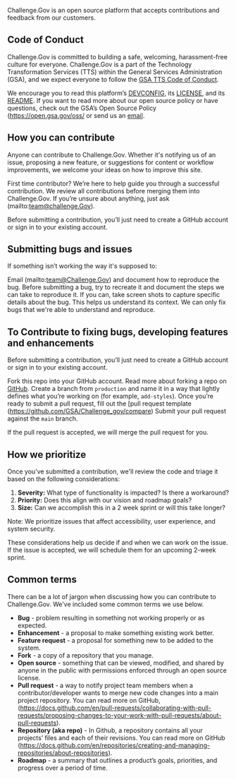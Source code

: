 Challenge.Gov is an open source platform that accepts contributions and feedback from our customers.   

## Code of Conduct

Challenge.Gov is committed to building a safe, welcoming, harassment-free culture for everyone. Challenge.Gov is a part of the Technology Transformation Services (TTS) within the General Services Administration (GSA), and we expect everyone to follow the [GSA TTS Code of Conduct](https://handbook.tts.gsa.gov/about-us/code-of-conduct/).

We encourage you to read this platform’s [DEVCONFIG](DEVCONFIG.md), its [LICENSE]( https://github.com/GSA/Challenge_gov/blob/main/LICENSE), and its [README](README.md). If you want to read more about our open source policy or have questions, check out the GSA’s Open Source Policy (https://open.gsa.gov/oss/ or send us an [email](mailto:team@challenge.gov).

## How you can contribute

Anyone can contribute to Challenge.Gov. Whether it's notifying us of an issue, proposing a new feature, or suggestions for content or workflow improvements, we welcome your ideas on how to improve this site.

First time contributor? We’re here to help guide you through a successful contribution. We review all contributions before merging them into Challenge.Gov. If you’re unsure about anything, just ask (mailto:team@challenge.Gov).

Before submitting a contribution, you’ll just need to create a GitHub account or sign in to your existing account.  

## Submitting bugs and issues

If something isn’t working the way it's supposed to:

Email (mailto:team@Challenge.Gov) and document how to reproduce the bug. Before submitting a bug, try to recreate it and document the steps we can take to reproduce it. If you can, take screen shots to capture specific details about the bug. This helps us understand its context. We can only fix bugs that we're able to understand and reproduce.

## To Contribute to fixing bugs, developing features and enhancements

Before submitting a contribution, you’ll just need to create a GitHub account or sign in to your existing account.  

Fork this repo into your GitHub account. Read more about forking a repo on [GitHub](https://help.github.com/articles/fork-a-repo/).
Create a branch from `production` and name it in a way that lightly defines what you’re working on (for example, `add-styles`).
Once you’re ready to submit a pull request, fill out the [pull request template (https://github.com/GSA/Challenge_gov/compare)
Submit your pull request against the `main` branch. 

If the pull request is accepted, we will merge the pull request for you. 

## How we prioritize

Once you’ve submitted a contribution, we'll review the code and triage it based on the following considerations:
1. **Severity:** What type of functionality is impacted? Is there a workaround?
2. **Priority:** Does this align with our vision and roadmap goals?
3. **Size:** Can we accomplish this in a 2 week sprint or will this take longer? 

Note: We prioritize issues that affect accessibility, user experience, and system security. 

These considerations help us decide if and when we can work on the issue. If the issue is accepted, we will schedule them for an upcoming 2-week sprint.

## Common terms

There can be a lot of jargon when discussing how you can contribute to Challenge.Gov. We’ve included some common terms we use below.

- **Bug** - problem resulting in something not working properly or as expected.
- **Enhancement** - a proposal to make something existing work better. 
- **Feature request** - a proposal for something new to be added to the system. 
- **Fork** - a copy of a repository that you manage. 
- **Open source** - something that can be viewed, modified, and shared by anyone in the public with permissions enforced through an open source license.
- **Pull request** - a way to notify project team members when a contributor/developer wants to merge new code changes into a main project repository. You can read more on GitHub, (https://docs.github.com/en/pull-requests/collaborating-with-pull-requests/proposing-changes-to-your-work-with-pull-requests/about-pull-requests).
- **Repository (aka repo)** - In Github, a repository contains all your projects’ files and each of their revisions. You can read more on GitHub (https://docs.github.com/en/repositories/creating-and-managing-repositories/about-repositories). 
- **Roadmap** - a summary that outlines a product’s goals, priorities, and progress over a period of time. 
